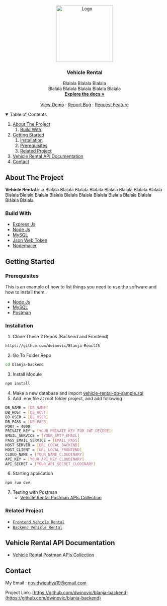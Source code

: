 <!-- PROJECT LOGO -->
<br />
<p align="center">
  <a href="https://github.com/dwinovic/VehiclesRental">
    <img src="https://res.cloudinary.com/dnv-images/image/upload/v1631957118/VehicleRental/ewallet_2_ktkxde.svg" alt="Logo" width="180" height="180">
  </a>

  <h3 align="center">Vehicle Rental</h3>

  <p align="center">
    Blalala Blalala Blalala <br> Blalala Blalala Blalala Blalala Blalala
    <br />
    <a href="https://github.com/dwinovic/backend-vehicleRental"><strong>Explore the docs »</strong></a>
    <br />
    <br />
    <a href="https://vehicles-rental.vercel.app/">View Demo</a>
    ·
    <a href="https://github.com/dwinovic/VehiclesRental">Report Bug</a>
    ·
    <a href="https://github.com/dwinovic/VehiclesRental">Request Feature</a>
  </p>
</p>

<!-- TABLE OF CONTENTS -->
<details open="open">
  <summary>Table of Contents</summary>
  <ol>
    <li>
      <a href="#about-the-project">About The Project</a>
        <ol>
            <li>
                <a href="#build-with">Build With</a>
            </li>
        </ol>
    </li>
    <li>
      <a href="#getting-started">Getting Started</a>
      <ol>
        <li>
          <a href="#installation">Installation</a>
        </li>
        <li>
          <a href="#prerequisites">Prerequisites</a>
        </li>
        <li>
          <a href="#related-project">Related Project</a>
        </li>
      </ol>
    </li>
    <li><a href="#vehicle-rental-api-documentation">Vehicle Rental API Documentation</a></li>
    <li><a href="#contact">Contact</a></li>
  </ol>
</details>

## About The Project

<b>Vehicle Rental</b> is a Blalala Blalala Blalala Blalala Blalala Blalala Blalala Blalala Blalala Blalala Blalala Blalala Blalala Blalala Blalala Blalala Blalala Blalala Blalala Blalala

### Build With
* [Express Js](https://expressjs.com/)
* [Node Js](https://nodejs.org/en/)
* [MySQL](https://www.mysql.com/)
* [Json Web Token](https://jwt.io/)
* [Nodemailer](https://nodemailer.com/about/)

## Getting Started

### Prerequisites

This is an example of how to list things you need to use the software and how to install them.
* [Node Js](https://nodejs.org/en/download/)
* [MySQL](https://www.mysql.com/downloads/)
* [Postman](https://www.postman.com/downloads/)

### Installation
    
1. Clone These 2 Repos (Backend and Frontend)
```sh
https://github.com/dwinovic/Blanja-ReactJS
```
2. Go To Folder Repo
```sh
cd blanja-backend
```
3. Install Module
```sh
npm install
```
4. Make a new database and import [vehicle-rental-db-sample.sql](https://drive.google.com/file/d/1nkGK8AMA_NEvgIqXbYQLtEnVCwCU3j9U/view?usp=sharing)
5. Add .env file at root folder project, and add following
```sh
DB_NAME = [DB_NAME]
DB_HOST = [DB_HOST]
DB_USER = [DB_USER]
DB_PASS = [DB_PASS]
PORT = 4000
PRIVATE_KEY = [YOUR_PRIVATE_KEY_FOR_JWT_DECODE]
EMAIL_SERVICE = [YOUR_SMTP_EMAIL]
PASS_EMAIL_SERVICE = [EMAIL_PASS]
HOST_SERVER = [URL_LOCAL_BACKEND]
HOST_CLIENT = [URL_LOCAL_FRONTEND]
CLOUD_NAME = [YOUR_NAME_CLOUDINARY]
API_KEY = [YOUR_API_KEY_CLOUDINARY]
API_SECRET = [YOUR_API_SECRET_CLODINARY]
```
6. Starting application
```sh
npm run dev
```
7. Testing with Postman
    * [Vehicle Rental Postman APIs Collection](https://documenter.getpostman.com/view/15390348/UUxtDVep)

### Related Project
* [`Frontend Vehicle Rental`](https://github.com/dwinovic/VehiclesRental)
* [`Backend Vehicle Rental`](https://github.com/dwinovic/backend-vehicleRental)

## Vehicle Rental API Documentation

* [Vehicle Rental Postman APIs Collection](https://documenter.getpostman.com/view/15390348/UUxtDVep)

## Contact
My Email : novidwicahya19@gmail.com

Project Link: [https://github.com/dwinovic/blanja-backend](https://github.com/dwinovic/blanja-backend)
